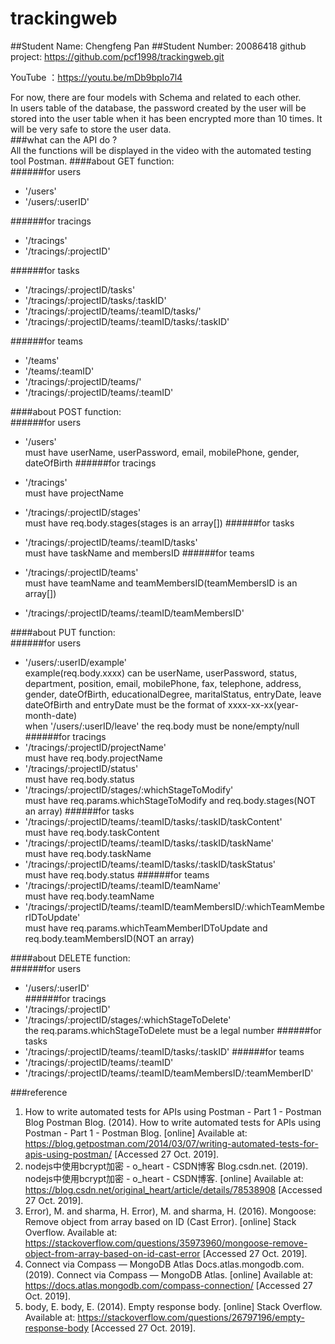 # trackingweb
##Student Name: Chengfeng Pan
##Student Number: 20086418
github project: https://github.com/pcf1998/trackingweb.git  
  
YouTube ：https://youtu.be/mDb9bpIo7l4

For now, there are four models with Schema and related to each other.  
In users table of the database, the password created by the user will be stored into the user table when it has been encrypted more than 10 times. It will be very safe to store the user data.  
###what can the API do ?  
All the functions will be displayed in the video with the automated testing tool  Postman.
####about GET function:  
######for users  
* '/users'  
* '/users/:userID'

######for tracings
* '/tracings'  
* '/tracings/:projectID' 

######for tasks  
* '/tracings/:projectID/tasks'  
* '/tracings/:projectID/tasks/:taskID'  
* '/tracings/:projectID/teams/:teamID/tasks/'  
* '/tracings/:projectID/teams/:teamID/tasks/:taskID'

######for teams  
* '/teams'  
* '/teams/:teamID'  
* '/tracings/:projectID/teams/'  
* '/tracings/:projectID/teams/:teamID'

####about POST function:  
######for users  
* '/users'  
must have userName, userPassword, email, mobilePhone, gender, dateOfBirth
######for tracings  
* '/tracings'  
must have projectName  

* '/tracings/:projectID/stages'  
must have req.body.stages(stages is an array[])
######for tasks  
* '/tracings/:projectID/teams/:teamID/tasks'  
must have taskName and membersID
######for teams
* '/tracings/:projectID/teams'  
must have teamName and teamMembersID(teamMembersID is an array[])
* '/tracings/:projectID/teams/:teamID/teamMembersID'

####about PUT function:  
######for users
* '/users/:userID/example'  
example(req.body.xxxx) can be userName, userPassword, status, department, position, email, mobilePhone, fax, telephone, address, gender, dateOfBirth, educationalDegree, maritalStatus, entryDate, leave  
dateOfBirth and entryDate must be the format of xxxx-xx-xx(year-month-date)  
when '/users/:userID/leave' the req.body must be none/empty/null
######for tracings
* '/tracings/:projectID/projectName'  
must have req.body.projectName
* '/tracings/:projectID/status'   
must have req.body.status
* '/tracings/:projectID/stages/:whichStageToModify'  
must have req.params.whichStageToModify and req.body.stages(NOT an array)
######for tasks  
* '/tracings/:projectID/teams/:teamID/tasks/:taskID/taskContent'  
must have req.body.taskContent
* '/tracings/:projectID/teams/:teamID/tasks/:taskID/taskName'   
must have req.body.taskName  
* '/tracings/:projectID/teams/:teamID/tasks/:taskID/taskStatus'  
must have req.body.status
######for teams
* '/tracings/:projectID/teams/:teamID/teamName'  
must have req.body.teamName
* '/tracings/:projectID/teams/:teamID/teamMembersID/:whichTeamMemberIDToUpdate'  
must have req.params.whichTeamMemberIDToUpdate and req.body.teamMembersID(NOT an array)

####about DELETE function:  
######for users
* '/users/:userID'  
######for tracings
* '/tracings/:projectID'  
* '/tracings/:projectID/stages/:whichStageToDelete'  
the req.params.whichStageToDelete must be a legal number
######for tasks 
* '/tracings/:projectID/teams/:teamID/tasks/:taskID'
######for teams
* '/tracings/:projectID/teams/:teamID'  
* '/tracings/:projectID/teams/:teamID/teamMembersID/:teamMemberID'


###reference
1. How to write automated tests for APIs using Postman - Part 1 - Postman Blog Postman Blog. (2014). How to write automated tests for APIs using Postman - Part 1 - Postman Blog. [online] Available at: https://blog.getpostman.com/2014/03/07/writing-automated-tests-for-apis-using-postman/ [Accessed 27 Oct. 2019].  
2. nodejs中使用bcrypt加密 - o_heart - CSDN博客 Blog.csdn.net. (2019). nodejs中使用bcrypt加密 - o_heart - CSDN博客. [online] Available at: https://blog.csdn.net/original_heart/article/details/78538908 [Accessed 27 Oct. 2019].
3. Error), M. and sharma, H. Error), M. and sharma, H. (2016). Mongoose: Remove object from array based on ID (Cast Error). [online] Stack Overflow. Available at: https://stackoverflow.com/questions/35973960/mongoose-remove-object-from-array-based-on-id-cast-error [Accessed 27 Oct. 2019].  
4. Connect via Compass — MongoDB Atlas Docs.atlas.mongodb.com. (2019). Connect via Compass — MongoDB Atlas. [online] Available at: https://docs.atlas.mongodb.com/compass-connection/ [Accessed 27 Oct. 2019].  
5. body, E. body, E. (2014). Empty response body. [online] Stack Overflow. Available at: https://stackoverflow.com/questions/26797196/empty-response-body [Accessed 27 Oct. 2019].  


